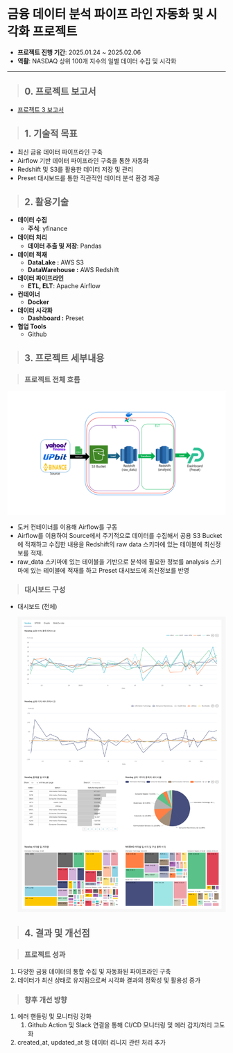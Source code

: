 # 금융 데이터 분석 파이프 라인 자동화 및 시각화 프로젝트

- **프로젝트 진행 기간**: 2025.01.24 ~ 2025.02.06
- **역활**: NASDAQ 상위 100개 지수의 일별 데이터 수집 및 시각화

---
> ## 0. 프로젝트 보고서
- [프로젝트 3 보고서](https://flax-entree-f78.notion.site/1b6db7c679148072a708e985fbfb2294?p=1b6db7c6791481d4bec5e91e95e540c7&pm=c)

> ## 1. 기술적 목표

- 최신 금융 데이터 파이프라인 구축
- Airflow 기반 데이터 파이프라인 구축을 통한 자동화
- Redshift 및 S3를 활용한 데이터 저장 및 관리
- Preset 대시보드를 통한 직관적인 데이터 분석 환경 제공

> ## 2. 활용기술

- **데이터 수집**
    - **주식**: yfinance
- **데이터 처리**
    - **데이터 추출 및 저장**: Pandas
- **데이터 적재**
    - **DataLake :** AWS S3
    - **DataWarehouse :** AWS Redshift
- **데이터 파이프라인**
    - **ETL, ELT**: Apache Airflow
- **컨테이너**
    - **Docker**
- **데이터 시각화**
    - **Dashboard :** Preset
- **협업 Tools**
    - Github

> ## 3. 프로젝트 세부내용


> ### 프로젝트 전체 흐름

![image.png](./source/img/Proj3_Arch.png)

- 도커 컨테이너를 이용해 Airflow를 구동
- Airflow를 이용하여 Source에서 주기적으로 데이터를 수집해서 공용 S3 Bucket에 적재하고 수집한 내용을 Redshift의 raw data 스키마에 있는 테이블에 최신정보를 적재.
- raw_data 스키마에 있는 테이블을 기반으로 분석에 필요한 정보를 analysis 스키마에 있는 테이블에 적재를 하고 Preset 대시보드에 최신정보를 반영

> ### 대시보드 구성

- 대시보드 (전체)
    
    ![Dashboard_screenshot.png](./source/img/Dashboard_screenshot.png)
    

> ## 4. 결과 및 개선점

> ### 프로젝트 성과

1. 다양한 금융 데이터의 통합 수집 및 자동화된 파이프라인 구축
2. 데이터가 최신 상태로 유지됨으로써 시각화 결과의 정확성 및 활용성 증가

> ### 향후 개선 방향

1. 에러 핸들링 및 모니터링 강화
    1. Github Action 및 Slack 연결을 통해 CI/CD 모니터링 및 에러 감지/처리 고도화
2. created_at, updated_at 등 데이터 리니지 관련 처리 추가
